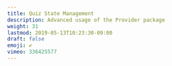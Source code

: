 ```yaml
---
title: Quiz State Management
description: Advanced usage of the Provider package
weight: 31
lastmod: 2019-05-13T10:23:30-09:00
draft: false
emoji: ✔️
vimeo: 336425577
---
```

